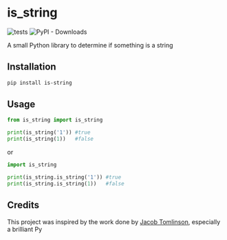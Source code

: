 # is_string

![tests](https://github.com/przemo199/is_string/actions/workflows/ci.yml/badge.svg)
![PyPI - Downloads](https://img.shields.io/pypi/dm/is_string)

A small Python library to determine if something is a string

Installation
------------

```bash
pip install is-string
```

Usage
------------

```python
from is_string import is_string

print(is_string('1')) #true
print(is_string(1))   #false
```

or

```python
import is_string

print(is_string.is_string('1')) #true
print(is_string.is_string(1))   #false
```

Credits
------------

This project was inspired by the work done by [Jacob Tomlinson](https://github.com/jacobtomlinson), especially a brilliant Py